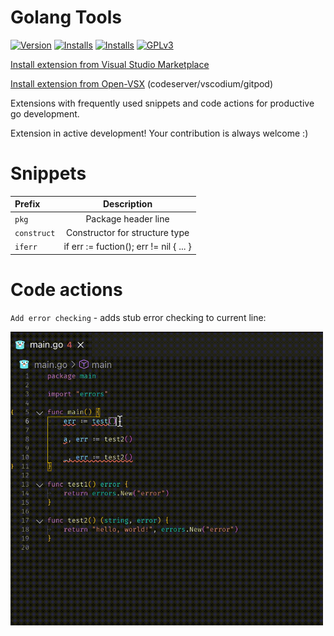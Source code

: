 # Golang Tools

[![Version](https://vsmarketplacebadge.apphb.com/version/neonxp.gotools.svg)](https://marketplace.visualstudio.com/items?itemName=neonxp.gotools)
[![Installs](https://img.shields.io/visual-studio-marketplace/i/neonxp.gotools?label=Visual%20Studio%20Marketplace%20installs)](https://marketplace.visualstudio.com/items?itemName=neonxp.gotools)
[![Installs](https://img.shields.io/open-vsx/dt/neonxp/gotools?label=Open-VSX%20installs)](https://open-vsx.org/extension/neonxp/gotools)
[![GPLv3](https://img.shields.io/github/license/neonxp/GoTools)](/LICENSE)

[Install extension from Visual Studio Marketplace](https://marketplace.visualstudio.com/items?itemName=neonxp.gotools)

[Install extension from Open-VSX](https://open-vsx.org/extension/neonxp/gotools) (codeserver/vscodium/gitpod)

Extensions with frequently used snippets and code actions for productive go development.

Extension in active development! Your contribution is always welcome :)

# Snippets

| Prefix| Description|
| :---- |:----------:|
| `pkg` | Package header line |
| `construct` | Constructor for structure type |
| `iferr` |if err := fuction(); err != nil { ... }|
# Code actions

`Add error checking` - adds stub error checking to current line:

<img src="/wraperror.gif" width="500" />
